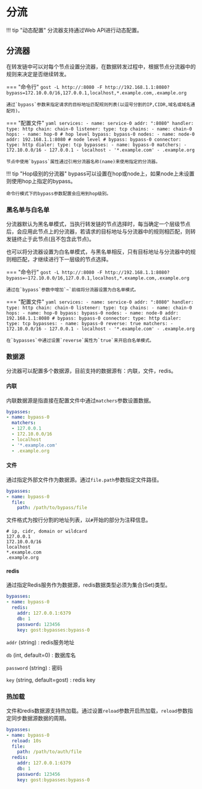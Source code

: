 # 分流

!!! tip "动态配置"
    分流器支持通过Web API进行动态配置。

## 分流器

在转发链中可以对每个节点设置分流器，在数据转发过程中，根据节点分流器中的规则来决定是否继续转发。

=== "命令行"
    ```
    gost -L http://:8080 -F http://192.168.1.1:8080?bypass=172.10.0.0/16,127.0.0.1,localhost,*.example.com,.example.org
    ```

    通过`bypass`参数来指定请求的目标地址匹配规则列表(以逗号分割的IP,CIDR,域名或域名通配符)。

=== "配置文件"
    ```yaml
    services:
    - name: service-0
      addr: ":8080"
      handler:
        type: http
        chain: chain-0
      listener:
        type: tcp
    chains:
    - name: chain-0
      hops:
      - name: hop-0
        # hop level
        bypass: bypass-0
        nodes:
        - name: node-0
          addr: 192.168.1.1:8080
          # node level
          # bypass: bypass-0
          connector:
            type: http
          dialer:
            type: tcp
    bypasses:
    - name: bypass-0
      matchers:
      - 172.10.0.0/16
      - 127.0.0.1
      - localhost
      - '*.example.com'
      - .example.org
    ```

    节点中使用`bypass`属性通过引用分流器名称(name)来使用指定的分流器。

!!! tip "Hop级别的分流器"
    bypass可以设置在hop或node上，如果node上未设置则使用hop上指定的bypass。

    命令行模式下的bypass参数配置会应用到hop级别。

### 黑名单与白名单

分流器默认为黑名单模式，当执行转发链的节点选择时，每当确定一个层级节点后，会应用此节点上的分流器，若请求的目标地址与分流器中的规则相匹配，则转发链终止于此节点(且不包含此节点)。

也可以将分流器设置为白名单模式，与黑名单相反，只有目标地址与分流器中的规则相匹配，才继续进行下一层级的节点选择。

=== "命令行"
	```
	gost -L http://:8080 -F http://192.168.1.1:8080?bypass=~172.10.0.0/16,127.0.0.1,localhost,*.example.com,.example.org
	```

	通过在`bypass`参数中增加`~`前缀将分流器设置为白名单模式。

=== "配置文件"
    ```yaml
    services:
    - name: service-0
      addr: ":8080"
      handler:
        type: http
        chain: chain-0
      listener:
        type: tcp
    chains:
    - name: chain-0
      hops:
      - name: hop-0
        bypass: bypass-0
        nodes:
        - name: node-0
          addr: 192.168.1.1:8080
          # bypass: bypass-0
          connector:
            type: http
          dialer:
            type: tcp
    bypasses:
    - name: bypass-0
      reverse: true
      matchers:
      - 172.10.0.0/16
      - 127.0.0.1
      - localhost
      - '*.example.com'
      - .example.org
	```

	在`bypasses`中通过设置`reverse`属性为`true`来开启白名单模式。

### 数据源

分流器可以配置多个数据源，目前支持的数据源有：内联，文件，redis。

#### 内联

内联数据源是指直接在配置文件中通过`matchers`参数设置数据。

```yaml
bypasses:
- name: bypass-0
  matchers:
  - 127.0.0.1
  - 172.10.0.0/16
  - localhost
  - '*.example.com'
  - .example.org
```

#### 文件

通过指定外部文件作为数据源。通过`file.path`参数指定文件路径。

```yaml
bypasses:
- name: bypass-0
  file:
    path: /path/to/bypass/file
```

文件格式为按行分割的地址列表，以`#`开始的部分为注释信息。

```text
# ip, cidr, domain or wildcard
127.0.0.1
172.10.0.0/16
localhost
*.example.com
.example.org
```

#### redis

通过指定Redis服务作为数据源，redis数据类型必须为集合(Set)类型。

```yaml
bypasses:
- name: bypass-0
  redis:
    addr: 127.0.0.1:6379
	db: 1
	password: 123456
	key: gost:bypasses:bypass-0
```

`addr` (string)
:    redis服务地址

`db` (int, default=0)
:    数据库名

`password` (string)
:    密码

`key` (string, default=gost)
:    redis key

### 热加载

文件和redis数据源支持热加载。通过设置`reload`参数开启热加载，`reload`参数指定同步数据源数据的周期。

```yaml
bypasses:
- name: bypass-0
  reload: 10s
  file:
    path: /path/to/auth/file
  redis:
    addr: 127.0.0.1:6379
	db: 1
	password: 123456
	key: gost:bypasses:bypass-0
```
